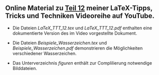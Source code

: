 ## Online Material zu [Teil 12]() meiner LaTeX-Tipps, Tricks und Techniken Videoreihe auf YouTube.


- Die Dateien *LaTeX_TTT_12.tex*  und *LaTeX_TTT_12.pdf* enthalten eine dokumentierte Version des im Video vorgestellte Dokument.

- Die Dateien *Beispiele_Wasserzeichen.tex* und *Beispiele_Wasserzeichen.pdf* demonstrieren die Möglichkeiten verschiedener Wasserzeichen.

- Das Unterverzeichnis *figuren* enthält zur Complilierung notwendige Bilddateien.
